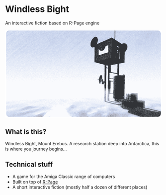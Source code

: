 # Windless Bight
An interactive fiction based on R-Page engine

![](doc/img/hero_image.png)

## What is this?
Windless Bight, Mount Erebus. A research station deep into Antarctica, this is where you journey begins...

## Technical stuff
* A game for the Amiga Classic range of computers
* Built on top of [R-Page](https://github.com/ResistanceVault/rpage)
* A short interactive fiction (mostly half a dozen of different places)

